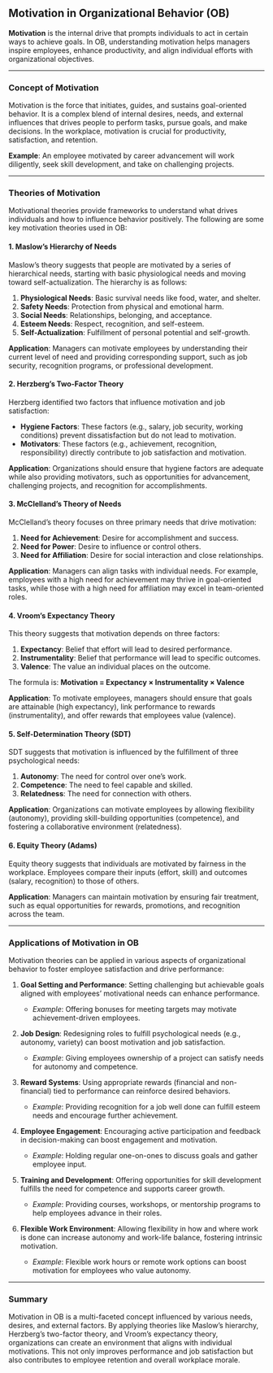 ## Motivation in Organizational Behavior (OB)

**Motivation** is the internal drive that prompts individuals to act in certain ways to achieve goals. In OB, understanding motivation helps managers inspire employees, enhance productivity, and align individual efforts with organizational objectives.

---

### Concept of Motivation

Motivation is the force that initiates, guides, and sustains goal-oriented behavior. It is a complex blend of internal desires, needs, and external influences that drives people to perform tasks, pursue goals, and make decisions. In the workplace, motivation is crucial for productivity, satisfaction, and retention.

**Example**: An employee motivated by career advancement will work diligently, seek skill development, and take on challenging projects.

---

### Theories of Motivation

Motivational theories provide frameworks to understand what drives individuals and how to influence behavior positively. The following are some key motivation theories used in OB:

#### 1. Maslow’s Hierarchy of Needs

Maslow’s theory suggests that people are motivated by a series of hierarchical needs, starting with basic physiological needs and moving toward self-actualization. The hierarchy is as follows:

1. **Physiological Needs**: Basic survival needs like food, water, and shelter.
2. **Safety Needs**: Protection from physical and emotional harm.
3. **Social Needs**: Relationships, belonging, and acceptance.
4. **Esteem Needs**: Respect, recognition, and self-esteem.
5. **Self-Actualization**: Fulfillment of personal potential and self-growth.

**Application**: Managers can motivate employees by understanding their current level of need and providing corresponding support, such as job security, recognition programs, or professional development.

#### 2. Herzberg’s Two-Factor Theory

Herzberg identified two factors that influence motivation and job satisfaction:

- **Hygiene Factors**: These factors (e.g., salary, job security, working conditions) prevent dissatisfaction but do not lead to motivation.
- **Motivators**: These factors (e.g., achievement, recognition, responsibility) directly contribute to job satisfaction and motivation.

**Application**: Organizations should ensure that hygiene factors are adequate while also providing motivators, such as opportunities for advancement, challenging projects, and recognition for accomplishments.

#### 3. McClelland’s Theory of Needs

McClelland’s theory focuses on three primary needs that drive motivation:

1. **Need for Achievement**: Desire for accomplishment and success.
2. **Need for Power**: Desire to influence or control others.
3. **Need for Affiliation**: Desire for social interaction and close relationships.

**Application**: Managers can align tasks with individual needs. For example, employees with a high need for achievement may thrive in goal-oriented tasks, while those with a high need for affiliation may excel in team-oriented roles.

#### 4. Vroom’s Expectancy Theory

This theory suggests that motivation depends on three factors:

1. **Expectancy**: Belief that effort will lead to desired performance.
2. **Instrumentality**: Belief that performance will lead to specific outcomes.
3. **Valence**: The value an individual places on the outcome.

The formula is: **Motivation = Expectancy × Instrumentality × Valence**

**Application**: To motivate employees, managers should ensure that goals are attainable (high expectancy), link performance to rewards (instrumentality), and offer rewards that employees value (valence).

#### 5. Self-Determination Theory (SDT)

SDT suggests that motivation is influenced by the fulfillment of three psychological needs:

1. **Autonomy**: The need for control over one’s work.
2. **Competence**: The need to feel capable and skilled.
3. **Relatedness**: The need for connection with others.

**Application**: Organizations can motivate employees by allowing flexibility (autonomy), providing skill-building opportunities (competence), and fostering a collaborative environment (relatedness).

#### 6. Equity Theory (Adams)

Equity theory suggests that individuals are motivated by fairness in the workplace. Employees compare their inputs (effort, skill) and outcomes (salary, recognition) to those of others.

**Application**: Managers can maintain motivation by ensuring fair treatment, such as equal opportunities for rewards, promotions, and recognition across the team.

---

### Applications of Motivation in OB

Motivation theories can be applied in various aspects of organizational behavior to foster employee satisfaction and drive performance:

1. **Goal Setting and Performance**: Setting challenging but achievable goals aligned with employees’ motivational needs can enhance performance.
   - *Example*: Offering bonuses for meeting targets may motivate achievement-driven employees.

2. **Job Design**: Redesigning roles to fulfill psychological needs (e.g., autonomy, variety) can boost motivation and job satisfaction.
   - *Example*: Giving employees ownership of a project can satisfy needs for autonomy and competence.

3. **Reward Systems**: Using appropriate rewards (financial and non-financial) tied to performance can reinforce desired behaviors.
   - *Example*: Providing recognition for a job well done can fulfill esteem needs and encourage further achievement.

4. **Employee Engagement**: Encouraging active participation and feedback in decision-making can boost engagement and motivation.
   - *Example*: Holding regular one-on-ones to discuss goals and gather employee input.

5. **Training and Development**: Offering opportunities for skill development fulfills the need for competence and supports career growth.
   - *Example*: Providing courses, workshops, or mentorship programs to help employees advance in their roles.

6. **Flexible Work Environment**: Allowing flexibility in how and where work is done can increase autonomy and work-life balance, fostering intrinsic motivation.
   - *Example*: Flexible work hours or remote work options can boost motivation for employees who value autonomy.

---

### Summary

Motivation in OB is a multi-faceted concept influenced by various needs, desires, and external factors. By applying theories like Maslow’s hierarchy, Herzberg’s two-factor theory, and Vroom’s expectancy theory, organizations can create an environment that aligns with individual motivations. This not only improves performance and job satisfaction but also contributes to employee retention and overall workplace morale.